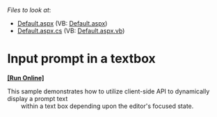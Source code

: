 <!-- default file list -->
*Files to look at*:

* [Default.aspx](./CS/WebSite/Default.aspx) (VB: [Default.aspx](./VB/WebSite/Default.aspx))
* [Default.aspx.cs](./CS/WebSite/Default.aspx.cs) (VB: [Default.aspx.vb](./VB/WebSite/Default.aspx.vb))
<!-- default file list end -->
# Input prompt in a textbox
<!-- run online -->
**[[Run Online]](https://codecentral.devexpress.com/e4/)**
<!-- run online end -->


<p>This sample demonstrates how to utilize client-side API to dynamically display a prompt text<br />
        within a text box depending upon the editor's focused state.</p>

<br/>



